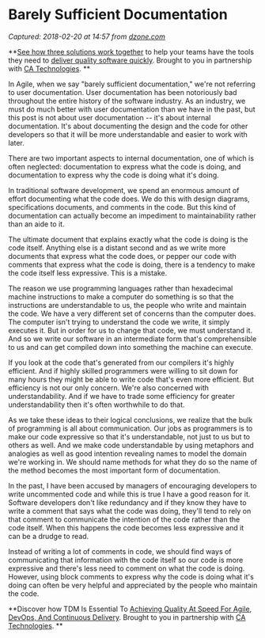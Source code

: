 # Barely Sufficient Documentation

_Captured: 2018-02-20 at 14:57 from [dzone.com](https://dzone.com/articles/barely-sufficient-documentation-1?edition=362117&utm_source=Zone%20Newsletter&utm_medium=email&utm_campaign=agile%202018-02-20)_

**[See how three solutions work together](https://dzone.com/go?i=204124&u=https%3A%2F%2Fad.doubleclick.net%2Fddm%2Ftrackclk%2FN6040.130331DZONE%2FB11226848.150413346%3Bdc_trk_aid%3D321098505%3Bdc_trk_cid%3D81553809%3Bdc_lat%3D%3Bdc_rdid%3D%3Btag_for_child_directed_treatment%3D) to help your teams have the tools they need to [deliver quality software quickly](https://dzone.com/go?i=204124&u=https%3A%2F%2Fad.doubleclick.net%2Fddm%2Ftrackclk%2FN6040.130331DZONE%2FB11226848.150123399%3Bdc_trk_aid%3D321096583%3Bdc_trk_cid%3D81552442%3Bdc_lat%3D%3Bdc_rdid%3D%3Btag_for_child_directed_treatment%3D). Brought to you in partnership with [CA Technologies](https://dzone.com/go?i=204124&u=https%3A%2F%2Fad.doubleclick.net%2Fddm%2Ftrackclk%2FN6040.130331DZONE%2FB11226848.150413346%3Bdc_trk_aid%3D321098505%3Bdc_trk_cid%3D81553809%3Bdc_lat%3D%3Bdc_rdid%3D%3Btag_for_child_directed_treatment%3D). **

In Agile, when we say "barely sufficient documentation," we're not referring to user documentation. User documentation has been notoriously bad throughout the entire history of the software industry. As an industry, we must do much better with user documentation than we have in the past, but this post is not about user documentation -- it's about internal documentation. It's about documenting the design and the code for other developers so that it will be more understandable and easier to work with later.

There are two important aspects to internal documentation, one of which is often neglected: documentation to express what the code is doing, and documentation to express why the code is doing what it's doing.

In traditional software development, we spend an enormous amount of effort documenting what the code does. We do this with design diagrams, specifications documents, and comments in the code. But this kind of documentation can actually become an impediment to maintainability rather than an aide to it.

The ultimate document that explains exactly what the code is doing is the code itself. Anything else is a distant second and as we write more documents that express what the code does, or pepper our code with comments that express what the code is doing, there is a tendency to make the code itself less expressive. This is a mistake.

The reason we use programming languages rather than hexadecimal machine instructions to make a computer do something is so that the instructions are understandable to us, the people who write and maintain the code. We have a very different set of concerns than the computer does. The computer isn't trying to understand the code we write, it simply executes it. But in order for us to change that code, we must understand it. And so we write our software in an intermediate form that's comprehensible to us and can get compiled down into something the machine can execute.

If you look at the code that's generated from our compilers it's highly efficient. And if highly skilled programmers were willing to sit down for many hours they might be able to write code that's even more efficient. But efficiency is not our only concern. We're also concerned with understandability. And if we have to trade some efficiency for greater understandability then it's often worthwhile to do that.

As we take these ideas to their logical conclusions, we realize that the bulk of programming is all about communication. Our jobs as programmers is to make our code expressive so that it's understandable, not just to us but to others as well. And we make code understandable by using metaphors and analogies as well as good intention revealing names to model the domain we're working in. We should name methods for what they do so the name of the method becomes the most important form of documentation.

In the past, I have been accused by managers of encouraging developers to write uncommented code and while this is true I have a good reason for it. Software developers don't like redundancy and if they know they have to write a comment that says what the code was doing, they'll tend to rely on that comment to communicate the intention of the code rather than the code itself. When this happens the code becomes less expressive and it can be a drudge to read.

Instead of writing a lot of comments in code, we should find ways of communicating that information with the code itself so our code is more expressive and there's less need to comment on what the code is doing. However, using block comments to express why the code is doing what it's doing can often be very helpful and appreciated by the people who maintain the code.

**Discover how TDM Is Essential To [Achieving Quality At Speed For Agile, DevOps, And Continuous Delivery](https://dzone.com/go?i=204125&u=https%3A%2F%2Fad.doubleclick.net%2Fddm%2Ftrackclk%2FN6040.130331DZONE%2FB11226848.150413345%3Bdc_trk_aid%3D321095198%3Bdc_trk_cid%3D81552443%3Bdc_lat%3D%3Bdc_rdid%3D%3Btag_for_child_directed_treatment%3D). Brought to you in partnership with [CA Technologies](https://dzone.com/go?i=204125&u=https%3A%2F%2Fad.doubleclick.net%2Fddm%2Ftrackclk%2FN6040.130331DZONE%2FB11226848.150413345%3Bdc_trk_aid%3D321095198%3Bdc_trk_cid%3D81552443%3Bdc_lat%3D%3Bdc_rdid%3D%3Btag_for_child_directed_treatment%3D). **
